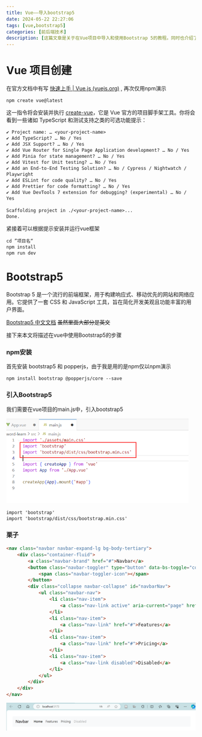 ```yaml
---
title: Vue——导入bootstrap5
date: 2024-05-22 22:27:06
tags: [vue,bootstrap5]
categories: [前后端技术]
description: [这篇文章是关于在Vue项目中导入和使用Bootstrap 5的教程。同时也介绍了如何创建一个Vue项目，并展示了使用npm创建项目的步骤。接着介绍了Bootstrap 5的基本概念和特性，并提供了Bootstrap 5的中文文档链接。]
---
```


#  Vue 项目创建

在官方文档中有写 [快速上手 | Vue.js (vuejs.org)](https://cn.vuejs.org/guide/quick-start.html) , 再次仅用npm演示

```
npm create vue@latest
```

这一指令将会安装并执行 [create-vue](https://github.com/vuejs/create-vue)，它是 Vue 官方的项目脚手架工具。你将会看到一些诸如 TypeScript 和测试支持之类的可选功能提示：

```
✔ Project name: … <your-project-name>
✔ Add TypeScript? … No / Yes
✔ Add JSX Support? … No / Yes
✔ Add Vue Router for Single Page Application development? … No / Yes
✔ Add Pinia for state management? … No / Yes
✔ Add Vitest for Unit testing? … No / Yes
✔ Add an End-to-End Testing Solution? … No / Cypress / Nightwatch / Playwright
✔ Add ESLint for code quality? … No / Yes
✔ Add Prettier for code formatting? … No / Yes
✔ Add Vue DevTools 7 extension for debugging? (experimental) … No / Yes

Scaffolding project in ./<your-project-name>...
Done.
```

紧接着可以根据提示安装并运行vue框架

```
cd ”项目名“
npm install 
npm run dev
```

#  Bootstrap5

Bootstrap 5 是一个流行的前端框架，用于构建响应式、移动优先的网站和网络应用。它提供了一套 CSS 和 JavaScript 工具，旨在简化开发美观且功能丰富的用户界面。

[Bootstrap5 中文文档](https://v5.bootcss.com/) <del>虽然里面大部分是英文</del>

接下来本文将描述在vue中使用Bootstrap5的步骤



### npm安装

首先安装 bootstrap5 和 popperjs，由于我是用的是npm仅以npm演示

```
npm install bootstrap @popperjs/core --save
```



### 引入Bootstrap5

我们需要在vue项目的main.js中，引入bootstrap5

<img src="2024-05-22/image-20240522224240927.png" alt="image-20240522224240927" style="zoom:67%;" />

```
import 'bootstrap'
import 'bootstrap/dist/css/bootstrap.min.css'
```



### 栗子

```html
<nav class="navbar navbar-expand-lg bg-body-tertiary">
    <div class="container-fluid">
        <a class="navbar-brand" href="#">Navbar</a>
        <button class="navbar-toggler" type="button" data-bs-toggle="collapse" data-bs-target="#navbarNav" aria-controls="navbarNav" aria-expanded="false" aria-label="Toggle navigation">
            <span class="navbar-toggler-icon"></span>
        </button>
        <div class="collapse navbar-collapse" id="navbarNav">
            <ul class="navbar-nav">
                <li class="nav-item">
                    <a class="nav-link active" aria-current="page" href="#">Home</a>
                </li>
                <li class="nav-item">
                    <a class="nav-link" href="#">Features</a>
                </li>
                <li class="nav-item">
                    <a class="nav-link" href="#">Pricing</a>
                </li>
                <li class="nav-item">
                    <a class="nav-link disabled">Disabled</a>
                </li>
            </ul>
        </div>
    </div>
</nav>
```

<img src="2024-05-22/image-20240522224502749.png" alt="image-20240522224502749" style="zoom:50%;" />
